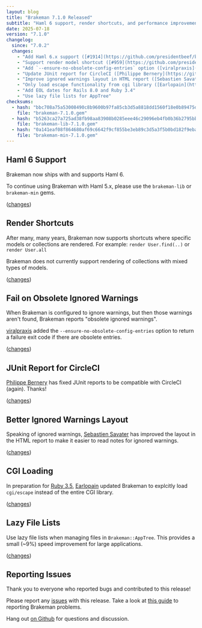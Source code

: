 ```yaml
---
layout: blog
title: "Brakeman 7.1.0 Released"
subtitle: "Haml 6 support, render shortcuts, and performance improvements"
date: 2025-07-18
version: "7.1.0"
changelog:
  since: "7.0.2"
  changes:
    - "Add Haml 6.x support ([#1914](https://github.com/presidentbeef/brakeman/issues/1914), [#1841](https://github.com/presidentbeef/brakeman/issues/1841), etc.)"
    - "Support render model shortcut ([#959](https://github.com/presidentbeef/brakeman/issues/959), [#1940](https://github.com/presidentbeef/brakeman/issues/1940), etc.)"
    - "Add `--ensure-no-obsolete-config-entries` option ([viralpraxis](https://github.com/viralpraxis))"
    - "Update JUnit report for CircleCI ([Philippe Bernery](https://github.com/pbernery))"
    - "Improve ignored warnings layout in HTML report ([Sebastien Savater](https://github.com/inkstak))"
    - "Only load escape functionality from cgi library ([Earlopain](https://github.com/Earlopain))"
    - "Add EOL dates for Rails 8.0 and Ruby 3.4"
    - "Use lazy file lists for AppTree"
checksums:
  - hash: "bbc708a75a53008490c8b9600b97fa85cb3d5a8818dd1560f18e0b89475d48af"
    file: "brakeman-7.1.0.gem"
  - hash: "b5263ca27a725ad38fb98aa83908b0285eee46c29096eb4fb0b36b2795bbb082"
    file: "brakeman-lib-7.1.0.gem"
  - hash: "0a141eaf08f864680af69c6642f9cf855be3eb89c3d5a3f5b0bd182f9eba2d82"
    file: "brakeman-min-7.1.0.gem"
---
```


## Haml 6 Support

Brakeman now ships with and supports Haml 6.

To continue using Brakeman with Haml 5.x, please use the `brakeman-lib` or `brakeman-min` gems.

([changes](https://github.com/presidentbeef/brakeman/pull/1944))

## Render Shortcuts

After many, many years, Brakeman now supports shortcuts where specific models or collections are rendered. For example: `render User.find(..)` or `render User.all`

Brakeman does not currently support rendering of collections with mixed types of models.

([changes](https://github.com/presidentbeef/brakeman/pull/1948))

## Fail on Obsolete Ignored Warnings

When Brakeman is configured to ignore warnings, but then those warnings aren't found, Brakeman reports "obsolete ignored warnings".

[viralpraxis](https://github.com/viralpraxis) added the `--ensure-no-obsolete-config-entries` option to return a failure exit code if there are obsolete entries.

([changes](https://github.com/presidentbeef/brakeman/pull/1921))

## JUnit Report for CircleCI

[Philippe Bernery](https://github.com/pbernery) has fixed JUnit reports to be compatible with CircleCI (again). Thanks!

([changes](https://github.com/presidentbeef/brakeman/pull/1934))

## Better Ignored Warnings Layout

Speaking of ignored warnings, [Sebastien Savater](https://github.com/inkstak) has improved the layout in the HTML report to make it easier to read notes for ignored warnings.

([changes](https://github.com/presidentbeef/brakeman/pull/1941))

## CGI Loading

In preparation for [Ruby 3.5](https://bugs.ruby-lang.org/issues/21258), [Earlopain](https://github.com/Earlopain) updated Brakeman to explcitly load `cgi/escape` instead of the entire CGI library.

([changes](https://github.com/presidentbeef/brakeman/pull/1938))

## Lazy File Lists

Use lazy file lists when managing files in `Brakeman::AppTree`. This provides a small (~9%) speed improvement for large applications.

([changes](https://github.com/presidentbeef/brakeman/pull/1913))

## Reporting Issues

Thank you to everyone who reported bugs and contributed to this release!

Please report any [issues](https://github.com/presidentbeef/brakeman/issues) with this release. Take a look at [this guide](https://github.com/presidentbeef/brakeman/wiki/How-to-Report-a-Brakeman-Issue) to reporting Brakeman problems.

Hang out [on Github](https://github.com/presidentbeef/brakeman/discussions) for questions and discussion.
